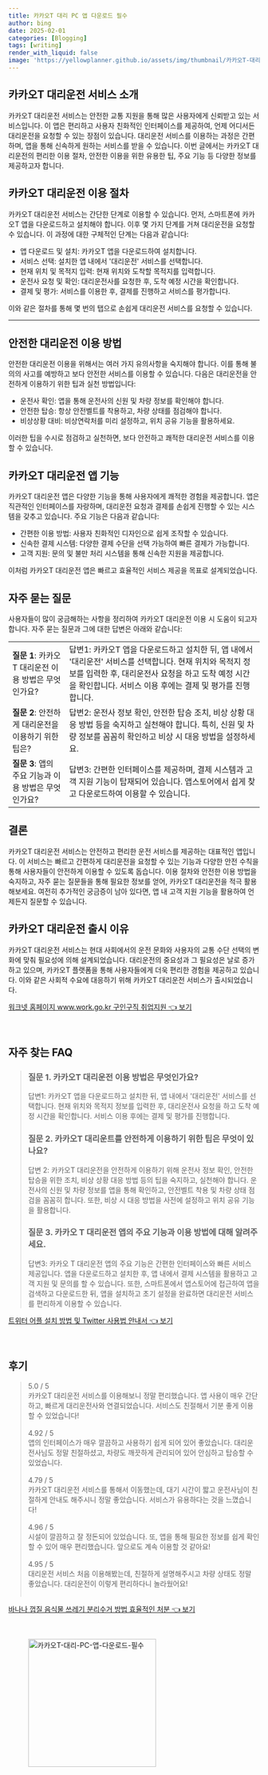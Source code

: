 ```yaml
---
title: 카카오T 대리 PC 앱 다운로드 필수
author: bing
date: 2025-02-01
categories: [Blogging]
tags: [writing]
render_with_liquid: false
image: 'https://yellowplanner.github.io/assets/img/thumbnail/카카오T-대리-PC-앱-다운로드-필수.webp'
---
```



<h2 id='카카오T_대리운전_서비스_소개'>카카오T 대리운전 서비스 소개</h2>

<p>카카오T 대리운전 서비스는 안전한 교통 지원을 통해 많은 사용자에게 신뢰받고 있는 서비스입니다. 이 앱은 편리하고 사용자 친화적인 인터페이스를 제공하여, 언제 어디서든 대리운전을 요청할 수 있는 장점이 있습니다. 대리운전 서비스를 이용하는 과정은 간편하며, 앱을 통해 신속하게 원하는 서비스를 받을 수 있습니다. 이번 글에서는 카카오T 대리운전의 편리한 이용 절차, 안전한 이용을 위한 유용한 팁, 주요 기능 등 다양한 정보를 제공하고자 합니다.</p>

<h2 id='카카오T_대리운전_이용_절차'>카카오T 대리운전 이용 절차</h2>

<p>카카오T 대리운전 서비스는 간단한 단계로 이용할 수 있습니다. 먼저, 스마트폰에 카카오T 앱을 다운로드하고 설치해야 합니다. 이후 몇 가지 단계를 거쳐 대리운전을 요청할 수 있습니다. 이 과정에 대한 구체적인 단계는 다음과 같습니다:</p>

<ul>
    <li>앱 다운로드 및 설치: 카카오T 앱을 다운로드하여 설치합니다.</li>
    <li>서비스 선택: 설치한 앱 내에서 '대리운전' 서비스를 선택합니다.</li>
    <li>현재 위치 및 목적지 입력: 현재 위치와 도착할 목적지를 입력합니다.</li>
    <li>운전사 요청 및 확인: 대리운전사를 요청한 후, 도착 예정 시간을 확인합니다.</li>
    <li>결제 및 평가: 서비스를 이용한 후, 결제를 진행하고 서비스를 평가합니다.</li>
</ul>

<p>이와 같은 절차를 통해 몇 번의 탭으로 손쉽게 대리운전 서비스를 요청할 수 있습니다.</p>

<hr />

<h2 id='안전한_대리운전_이용_방법'>안전한 대리운전 이용 방법</h2>

<p>안전한 대리운전 이용을 위해서는 여러 가지 유의사항을 숙지해야 합니다. 이를 통해 불의의 사고를 예방하고 보다 안전한 서비스를 이용할 수 있습니다. 다음은 대리운전을 안전하게 이용하기 위한 팁과 실천 방법입니다:</p>

<ul>
    <li>운전사 확인: 앱을 통해 운전사의 신원 및 차량 정보를 확인해야 합니다.</li>
    <li>안전한 탑승: 항상 안전벨트를 착용하고, 차량 상태를 점검해야 합니다.</li>
    <li>비상상황 대비: 비상연락처를 미리 설정하고, 위치 공유 기능을 활용하세요.</li>
</ul>

<p>이러한 팁을 수시로 점검하고 실천하면, 보다 안전하고 쾌적한 대리운전 서비스를 이용할 수 있습니다.</p>

<h2 id='카카오T_대리운전_앱_기능'>카카오T 대리운전 앱 기능</h2>

<p>카카오T 대리운전 앱은 다양한 기능을 통해 사용자에게 쾌적한 경험을 제공합니다. 앱은 직관적인 인터페이스를 자랑하며, 대리운전 요청과 결제를 손쉽게 진행할 수 있는 시스템을 갖추고 있습니다. 주요 기능은 다음과 같습니다:</p>

<ul>
    <li>간편한 이용 방법: 사용자 친화적인 디자인으로 쉽게 조작할 수 있습니다.</li>
    <li>신속한 결제 시스템: 다양한 결제 수단을 선택 가능하여 빠른 결제가 가능합니다.</li>
    <li>고객 지원: 문의 및 불만 처리 시스템을 통해 신속한 지원을 제공합니다.</li>
</ul>

<p>이처럼 카카오T 대리운전 앱은 빠르고 효율적인 서비스 제공을 목표로 설계되었습니다.</p>

<h2 id='자주_묻는_질문'>자주 묻는 질문</h2>

<p>사용자들이 많이 궁금해하는 사항을 정리하여 카카오T 대리운전 이용 시 도움이 되고자 합니다. 자주 묻는 질문과 그에 대한 답변은 아래와 같습니다:</p>

<table>
    <tr>
        <td><b>질문 1</b>: 카카오T 대리운전 이용 방법은 무엇인가요?</td>
        <td>답변1: 카카오T 앱을 다운로드하고 설치한 뒤, 앱 내에서 '대리운전' 서비스를 선택합니다. 현재 위치와 목적지 정보를 입력한 후, 대리운전사 요청을 하고 도착 예정 시간을 확인합니다. 서비스 이용 후에는 결제 및 평가를 진행합니다.</td>
    </tr>
    <tr>
        <td><b>질문 2</b>: 안전하게 대리운전을 이용하기 위한 팁은?</td>
        <td>답변2: 운전사 정보 확인, 안전한 탑승 조치, 비상 상황 대응 방법 등을 숙지하고 실천해야 합니다. 특히, 신원 및 차량 정보를 꼼꼼히 확인하고 비상 시 대응 방법을 설정하세요.</td>
    </tr>
    <tr>
        <td><b>질문 3</b>: 앱의 주요 기능과 이용 방법은 무엇인가요?</td>
        <td>답변3: 간편한 인터페이스를 제공하며, 결제 시스템과 고객 지원 기능이 탑재되어 있습니다. 앱스토어에서 쉽게 찾고 다운로드하여 이용할 수 있습니다.</td>
    </tr>
</table>

<h2 id='결론'>결론</h2>

<p>카카오T 대리운전 서비스는 안전하고 편리한 운전 서비스를 제공하는 대표적인 앱입니다. 이 서비스는 빠르고 간편하게 대리운전을 요청할 수 있는 기능과 다양한 안전 수칙을 통해 사용자들이 안전하게 이용할 수 있도록 돕습니다. 이용 절차와 안전한 이용 방법을 숙지하고, 자주 묻는 질문들을 통해 필요한 정보를 얻어, 카카오T 대리운전을 적극 활용해보세요. 여전히 추가적인 궁금증이 남아 있다면, 앱 내 고객 지원 기능을 활용하여 언제든지 질문할 수 있습니다.</p>

<h2 id='카카오T_대리운전_출시_이유'>카카오T 대리운전 출시 이유</h2>

<p>카카오T 대리운전 서비스는 현대 사회에서의 운전 문화와 사용자의 교통 수단 선택의 변화에 맞춰 필요성에 의해 설계되었습니다. 대리운전의 중요성과 그 필요성은 날로 증가하고 있으며, 카카오T 플랫폼을 통해 사용자들에게 더욱 편리한 경험을 제공하고 있습니다. 이와 같은 사회적 수요에 대응하기 위해 카카오T 대리운전 서비스가 출시되었습니다.</p>


<p><a class="click-button" title="워크넷 홈페이지 www.work.go.kr 구인구직 취업지원" href="https://yellowplanner.github.io/posts/%EC%9B%8C%ED%81%AC%EB%84%B7-%ED%99%88%ED%8E%98%EC%9D%B4%EC%A7%80-www.work.go.kr-%EA%B5%AC%EC%9D%B8%EA%B5%AC%EC%A7%81-%EC%B7%A8%EC%97%85%EC%A7%80%EC%9B%90/" rel="dofollow">워크넷 홈페이지 www.work.go.kr 구인구직 취업지원 👈 보기</a></p><br>
<h2 id='자주_찾는_FAQ'>자주 찾는 FAQ</h2>
<div itemscope="" itemtype="https://schema.org/FAQPage"> 
<blockquote> 
<div itemscope="" itemprop="mainEntity" itemtype="https://schema.org/Question"> 
<h3 itemprop="name">질문 1. 카카오T 대리운전 이용 방법은 무엇인가요?</h3> 
<div itemscope="" itemprop="acceptedAnswer" itemtype="https://schema.org/Answer"> 
<span itemprop="text"> 
<p>답변1: 카카오T 앱을 다운로드하고 설치한 뒤, 앱 내에서 '대리운전' 서비스를 선택합니다. 현재 위치와 목적지 정보를 입력한 후, 대리운전사 요청을 하고 도착 예정 시간을 확인합니다. 서비스 이용 후에는 결제 및 평가를 진행합니다.</p> 
</span> 
</div> 
</div> 
<div itemscope="" itemprop="mainEntity" itemtype="https://schema.org/Question"> 
<h3 itemprop="name">질문 2. 카카오T 대리운트를 안전하게 이용하기 위한 팁은 무엇이 있나요?</h3> 
<div itemscope="" itemprop="acceptedAnswer" itemtype="https://schema.org/Answer"> 
<span itemprop="text"> 
<p>답변 2: 카카오T 대리운전을 안전하게 이용하기 위해 운전사 정보 확인, 안전한 탑승을 위한 조치, 비상 상황 대응 방법 등의 팁을 숙지하고, 실천해야 합니다. 운전사의 신원 및 차량 정보를 앱을 통해 확인하고, 안전벨트 착용 및 차량 상태 점검을 꼼꼼히 합니다. 또한, 비상 시 대응 방법을 사전에 설정하고 위치 공유 기능을 활용합니다.</p> 
</span> 
</div> 
</div> 
<div itemscope="" itemprop="mainEntity" itemtype="https://schema.org/Question"> 
<h3 itemprop="name">질문 3. 카카오 T 대리운전 앱의 주요 기능과 이용 방법에 대해 알려주세요.</h3> 
<div itemscope="" itemprop="acceptedAnswer" itemtype="https://schema.org/Answer"> 
<span itemprop="text"> 
<p>답변3: 카카오 T 대리운전 앱의 주요 기능은 간편한 인터페이스와 빠른 서비스 제공입니다. 앱을 다운로드하고 설치한 후, 앱 내에서 결제 시스템을 활용하고 고객 지원 및 문의를 할 수 있습니다. 또한, 스마트폰에서 앱스토어에 접근하여 앱을 검색하고 다운로드한 뒤, 앱을 설치하고 초기 설정을 완료하면 대리운전 서비스를 편리하게 이용할 수 있습니다.</p> 
</span> 
</div> 
</div> 
</blockquote> 
</div>
<p><a class="click-button" title="트위터 어플 설치 방법 및 Twitter 사용법 안내서" href="https://yellowplanner.github.io/posts/%ED%8A%B8%EC%9C%84%ED%84%B0-%EC%96%B4%ED%94%8C-%EC%84%A4%EC%B9%98-%EB%B0%A9%EB%B2%95-%EB%B0%8F-Twitter-%EC%82%AC%EC%9A%A9%EB%B2%95-%EC%95%88%EB%82%B4%EC%84%9C/" rel="dofollow">트위터 어플 설치 방법 및 Twitter 사용법 안내서 👈 보기</a></p><br>
<h2 id='후기'>후기</h2>
<div itemscope itemtype="https://schema.org/Product">
  <blockquote>
  <div itemprop="review" itemscope itemtype="https://schema.org/Review">
      <div itemprop="reviewRating" itemscope itemtype="https://schema.org/Rating"> <span itemprop="ratingValue">5.0</span> / <span itemprop="bestRating">5</span> </div>
      <span itemprop="reviewBody">카카오T 대리운전 서비스를 이용해보니 정말 편리했습니다. 앱 사용이 매우 간단하고, 빠르게 대리운전사와 연결되었습니다. 서비스도 친절해서 기분 좋게 이용할 수 있었습니다!</span>
  </div>
  <br>
  <div itemprop="review" itemscope itemtype="https://schema.org/Review">
      <div itemprop="reviewRating" itemscope itemtype="https://schema.org/Rating"> <span itemprop="ratingValue">4.92</span> / <span itemprop="bestRating">5</span> </div>
      <span itemprop="reviewBody">앱의 인터페이스가 매우 깔끔하고 사용하기 쉽게 되어 있어 좋았습니다. 대리운전사님도 정말 친절하셨고, 차량도 깨끗하게 관리되어 있어 안심하고 탑승할 수 있었습니다.</span>
  </div>
  <br>
  <div itemprop="review" itemscope itemtype="https://schema.org/Review">
      <div itemprop="reviewRating" itemscope itemtype="https://schema.org/Rating"> <span itemprop="ratingValue">4.79</span> / <span itemprop="bestRating">5</span> </div>
      <span itemprop="reviewBody">카카오T 대리운전 서비스를 통해서 이동했는데, 대기 시간이 짧고 운전사님이 친절하게 안내도 해주시니 정말 좋았습니다. 서비스가 유용하다는 것을 느꼈습니다!</span>
  </div>
  <br>
  <div itemprop="review" itemscope itemtype="https://schema.org/Review">
      <div itemprop="reviewRating" itemscope itemtype="https://schema.org/Rating"> <span itemprop="ratingValue">4.96</span> / <span itemprop="bestRating">5</span> </div>
      <span itemprop="reviewBody">시설이 깔끔하고 잘 정돈되어 있었습니다. 또, 앱을 통해 필요한 정보를 쉽게 확인할 수 있어 매우 편리했습니다. 앞으로도 계속 이용할 것 같아요!</span>
  </div>
  <br>
  <div itemprop="review" itemscope itemtype="https://schema.org/Review">
      <div itemprop="reviewRating" itemscope itemtype="https://schema.org/Rating"> <span itemprop="ratingValue">4.95</span> / <span itemprop="bestRating">5</span> </div>
      <span itemprop="reviewBody">대리운전 서비스 처음 이용해봤는데, 친절하게 설명해주시고 차량 상태도 정말 좋았습니다. 대리운전이 이렇게 편리하다니 놀라웠어요!</span>
  </div>
  <br>
  </blockquote>
</div>
<p><a class="click-button" title="바나나 껍질 음식물 쓰레기 분리수거 방법 효율적인 처분" href="https://yellowplanner.github.io/posts/%EB%B0%94%EB%82%98%EB%82%98-%EA%BB%8D%EC%A7%88-%EC%9D%8C%EC%8B%9D%EB%AC%BC-%EC%93%B0%EB%A0%88%EA%B8%B0-%EB%B6%84%EB%A6%AC%EC%88%98%EA%B1%B0-%EB%B0%A9%EB%B2%95-%ED%9A%A8%EC%9C%A8%EC%A0%81%EC%9D%B8-%EC%B2%98%EB%B6%84/" rel="dofollow">바나나 껍질 음식물 쓰레기 분리수거 방법 효율적인 처분 👈 보기</a></p><br>
<figure class="image"><img src="https://yellowplanner.github.io/assets/img/thumbnail/카카오T-대리-PC-앱-다운로드-필수.webp" alt="카카오T-대리-PC-앱-다운로드-필수" width="256" height="256"></figure>